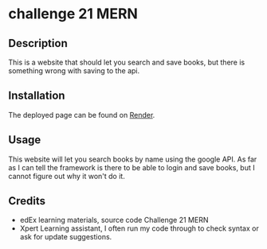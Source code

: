 # challenge 21 MERN

## Description

This is a website that should let you search and save books, but there is something wrong with saving to the api. 

## Installation

The deployed page can be found on [Render](https://challenge-21-mern.onrender.com). 

## Usage

This website will let you search books by name using the google API. As far as I can tell the framework is there to be able to login and save books, but I cannot figure out why it won't do it. 

## Credits

* edEx learning materials, source code Challenge 21 MERN
* Xpert Learning assistant, I often run my code through to check syntax or ask for update suggestions. 